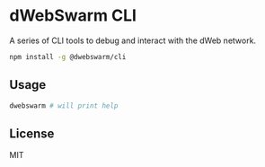 # dWebSwarm CLI

A series of CLI tools to debug and interact with the dWeb network.

```sh
npm install -g @dwebswarm/cli
```

## Usage

```sh
dwebswarm # will print help
```

## License

MIT
